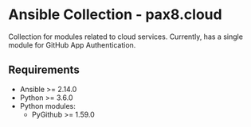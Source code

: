 # Ansible Collection - pax8.cloud

Collection for modules related to cloud services.
Currently, has a single module for GitHub App Authentication.

## Requirements

- Ansible >= 2.14.0
- Python >= 3.6.0
- Python modules:
    - PyGithub >= 1.59.0